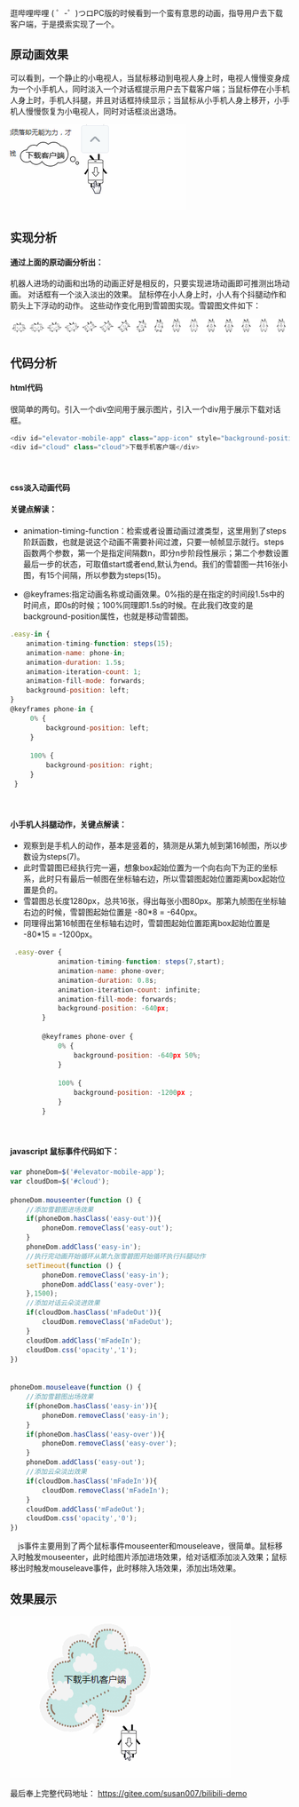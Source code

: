 
逛哔哩哔哩 ( ゜-゜)つロPC版的时候看到一个蛮有意思的动画，指导用户去下载客户端，于是摸索实现了一个。


## 原动画效果

可以看到，一个静止的小电视人，当鼠标移动到电视人身上时，电视人慢慢变身成为一个小手机人，同时淡入一个对话框提示用户去下载客户端；当鼠标停在小手机人身上时，手机人抖腿，并且对话框持续显示；当鼠标从小手机人身上移开，小手机人慢慢恢复为小电视人，同时对话框淡出退场。

![](../../.vuepress/public/imgs_css/bilibili/1.gif)


## 实现分析

#### 通过上面的原动画分析出：

机器人进场的动画和出场的动画正好是相反的，只要实现进场动画即可推测出场动画。
对话框有一个淡入淡出的效果。
鼠标停在小人身上时，小人有个抖腿动作和箭头上下浮动的动作。
这些动作变化用到雪碧图实现。雪碧图文件如下：

![](../../.vuepress/public/imgs_css/bilibili/2.png)


## 代码分析

#### html代码
很简单的两句。引入一个div空间用于展示图片，引入一个div用于展示下载对话框。

```js
<div id="elevator-mobile-app" class="app-icon" style="background-position-x: 0px;"></div>
<div id="cloud" class="cloud">下载手机客户端</div>
```
　　

#### css淡入动画代码

#### 关键点解读：

* animation-timing-function：检索或者设置动画过渡类型，这里用到了steps阶跃函数，也就是说这个动画不需要补间过渡，只要一帧帧显示就行。steps函数两个参数，第一个是指定间隔数n，即分n步阶段性展示；第二个参数设置最后一步的状态，可取值start或者end,默认为end。我们的雪碧图一共16张小图，有15个间隔，所以参数为steps(15)。

* @keyframes:指定动画名称或动画效果。0%指的是在指定的时间段1.5s中的时间点，即0s的时候；100%同理即1.5s的时候。在此我们改变的是background-position属性，也就是移动雪碧图。

```js
.easy-in {
    animation-timing-function: steps(15);
    animation-name: phone-in;
    animation-duration: 1.5s;
    animation-iteration-count: 1;
    animation-fill-mode: forwards;
    background-position: left;
}
@keyframes phone-in {
     0% {
         background-position: left;
     }

     100% {
         background-position: right;
     }
 }
 ```
　　

#### 小手机人抖腿动作，关键点解读：

* 观察到是手机人的动作，基本是竖着的，猜测是从第九帧到第16帧图，所以步数设为steps(7)。
* 此时雪碧图已经执行完一遍，想象box起始位置为一个向右向下为正的坐标系，此时只有最后一帧图在坐标轴右边，所以雪碧图起始位置距离box起始位置是负的。
* 雪碧图总长度1280px，总共16张，得出每张小图80px。那第九帧图在坐标轴右边的时候，雪碧图起始位置是 -80*8 = -640px。
* 同理得出第16帧图在坐标轴右边时，雪碧图起始位置距离box起始位置是 -80*15 = -1200px。

```js
 .easy-over {
            animation-timing-function: steps(7,start);
            animation-name: phone-over;
            animation-duration: 0.8s;
            animation-iteration-count: infinite;
            animation-fill-mode: forwards;
            background-position: -640px;
        }

        @keyframes phone-over {
            0% {
                background-position: -640px 50%;
            }

            100% {
                background-position: -1200px ;
            }
        }
```
　　

#### javascript 鼠标事件代码如下：

```js
var phoneDom=$('#elevator-mobile-app');
var cloudDom=$('#cloud');

phoneDom.mouseenter(function () {
    //添加雪碧图进场效果
    if(phoneDom.hasClass('easy-out')){
        phoneDom.removeClass('easy-out');
    }
    phoneDom.addClass('easy-in');
    //执行完动画开始循环从第九张雪碧图开始循环执行抖腿动作
    setTimeout(function () {
        phoneDom.removeClass('easy-in');
        phoneDom.addClass('easy-over');
    },1500);
    //添加对话云朵淡进效果
    if(cloudDom.hasClass('mFadeOut')){
        cloudDom.removeClass('mFadeOut');
    }
    cloudDom.addClass('mFadeIn');
    cloudDom.css('opacity','1');
})


phoneDom.mouseleave(function () {
    //添加雪碧图出场效果
    if(phoneDom.hasClass('easy-in')){
        phoneDom.removeClass('easy-in');
    }
    if(phoneDom.hasClass('easy-over')){
        phoneDom.removeClass('easy-over');
    }
    phoneDom.addClass('easy-out');
    //添加云朵淡出效果
    if(cloudDom.hasClass('mFadeIn')){
        cloudDom.removeClass('mFadeIn');
    }
    cloudDom.addClass('mFadeOut');
    cloudDom.css('opacity','0');
})
```

　js事件主要用到了两个鼠标事件mouseenter和mouseleave，很简单。鼠标移入时触发mouseenter，此时给图片添加进场效果，给对话框添加淡入效果；鼠标移出时触发mouseleave事件，此时移除入场效果，添加出场效果。



## 效果展示

![](../../.vuepress/public/imgs_css/bilibili/3.gif)

最后奉上完整代码地址： https://gitee.com/susan007/bilibili-demo
